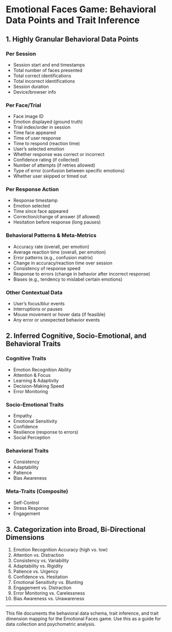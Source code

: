 # Emotional Faces Game: Behavioral Data Points and Trait Inference

## 1. Highly Granular Behavioral Data Points

### Per Session
- Session start and end timestamps
- Total number of faces presented
- Total correct identifications
- Total incorrect identifications
- Session duration
- Device/browser info

### Per Face/Trial
- Face image ID
- Emotion displayed (ground truth)
- Trial index/order in session
- Time face appeared
- Time of user response
- Time to respond (reaction time)
- User’s selected emotion
- Whether response was correct or incorrect
- Confidence rating (if collected)
- Number of attempts (if retries allowed)
- Type of error (confusion between specific emotions)
- Whether user skipped or timed out

### Per Response Action
- Response timestamp
- Emotion selected
- Time since face appeared
- Correction/change of answer (if allowed)
- Hesitation before response (long pauses)

### Behavioral Patterns & Meta-Metrics
- Accuracy rate (overall, per emotion)
- Average reaction time (overall, per emotion)
- Error patterns (e.g., confusion matrix)
- Change in accuracy/reaction time over session
- Consistency of response speed
- Response to errors (change in behavior after incorrect response)
- Biases (e.g., tendency to mislabel certain emotions)

### Other Contextual Data
- User’s focus/blur events
- Interruptions or pauses
- Mouse movement or hover data (if feasible)
- Any error or unexpected behavior events

## 2. Inferred Cognitive, Socio-Emotional, and Behavioral Traits

### Cognitive Traits
- Emotion Recognition Ability
- Attention & Focus
- Learning & Adaptivity
- Decision-Making Speed
- Error Monitoring

### Socio-Emotional Traits
- Empathy
- Emotional Sensitivity
- Confidence
- Resilience (response to errors)
- Social Perception

### Behavioral Traits
- Consistency
- Adaptability
- Patience
- Bias Awareness

### Meta-Traits (Composite)
- Self-Control
- Stress Response
- Engagement

## 3. Categorization into Broad, Bi-Directional Dimensions

1. Emotion Recognition Accuracy (high vs. low)
2. Attention vs. Distraction
3. Consistency vs. Variability
4. Adaptability vs. Rigidity
5. Patience vs. Urgency
6. Confidence vs. Hesitation
7. Emotional Sensitivity vs. Blunting
8. Engagement vs. Distraction
9. Error Monitoring vs. Carelessness
10. Bias Awareness vs. Unawareness

---

This file documents the behavioral data schema, trait inference, and trait dimension mapping for the Emotional Faces game. Use this as a guide for data collection and psychometric analysis.
